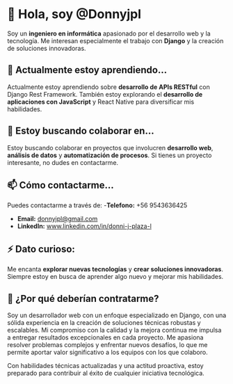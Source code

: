 # 👋 Hola, soy @Donnyjpl

Soy un **ingeniero en informática** apasionado por el desarrollo web y la tecnología. Me interesan especialmente el trabajo con **Django** y la creación de soluciones innovadoras.

## 🌱 Actualmente estoy aprendiendo...
Actualmente estoy aprendiendo sobre **desarrollo de APIs RESTful** con Django Rest Framework. También estoy explorando el **desarrollo de aplicaciones con JavaScript** 
y React Native para diversificar mis habilidades.

## 💞️ Estoy buscando colaborar en...
Estoy buscando colaborar en proyectos que involucren **desarrollo web**, **análisis de datos** y **automatización de procesos**. 
Si tienes un proyecto interesante, no dudes en contactarme.

## 📫 Cómo contactarme...
Puedes contactarme a través de:
-**Telefono:** +56 9543636425
- **Email:** [donnyjpl@gmail.com](mailto:donnyjpl@gmail.com)
- **LinkedIn:** www.linkedin.com/in/donni-j-plaza-l

## ⚡ Dato curioso:
Me encanta **explorar nuevas tecnologías** y **crear soluciones innovadoras**. Siempre estoy en busca de aprender algo nuevo y mejorar mis habilidades.

## 🚀 ¿Por qué deberían contratarme?
Soy un desarrollador web con un enfoque especializado en Django, con una sólida experiencia en la creación de soluciones técnicas robustas y escalables. Mi compromiso con la calidad y la mejora continua me impulsa a entregar resultados excepcionales en cada proyecto. Me apasiona resolver problemas complejos y enfrentar nuevos desafíos, lo que me permite aportar valor significativo a los equipos con los que colaboro.

Con habilidades técnicas actualizadas y una actitud proactiva, estoy preparado para contribuir al éxito de cualquier iniciativa tecnológica.



